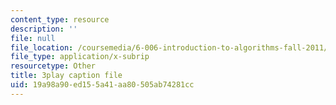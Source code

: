```yaml
---
content_type: resource
description: ''
file: null
file_location: /coursemedia/6-006-introduction-to-algorithms-fall-2011/19a98a90ed155a41aa80505ab74281cc_moPtwq_cVH8.vtt
file_type: application/x-subrip
resourcetype: Other
title: 3play caption file
uid: 19a98a90-ed15-5a41-aa80-505ab74281cc
---
```

